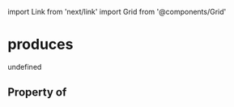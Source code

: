 import Link from 'next/link'
import Grid from '@components/Grid'

# produces

undefined

## Property of



